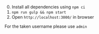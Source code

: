 0. Install all dependencies using `npm ci`
1. `npm run gulp && npm start`
2. Open `http://localhost:3000/` in browser

For the taken username please use `admin`
